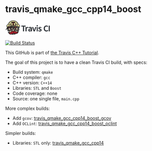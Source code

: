 # travis_qmake_gcc_cpp14_boost

[![Travis CI logo](TravisCI.png)](https://travis-ci.org)

[![Build Status](https://travis-ci.org/richelbilderbeek/travis_qmake_gcc_cpp14_boost.svg?branch=master)](https://travis-ci.org/richelbilderbeek/travis_qmake_gcc_cpp14_boost)

This GitHub is part of [the Travis C++ Tutorial](https://github.com/richelbilderbeek/travis_cpp_tutorial).

The goal of this project is to have a clean Travis CI build, with specs:
 * Build system: `qmake`
 * C++ compiler: `gcc`
 * C++ version: `C++14`
 * Libraries: `STL` and `Boost`
 * Code coverage: none
 * Source: one single file, `main.cpp`

More complex builds:
 * Add `gcov`: [travis_qmake_gcc_cpp14_boost_gcov](https://www.github.com/richelbilderbeek/travis_qmake_gcc_cpp14_boost_gcov)
 * Add `OCLint`: [travis_qmake_gcc_cpp14_boost_oclint](https://www.github.com/richelbilderbeek/travis_qmake_gcc_cpp14_boost_oclint)

Simpler builds:
 * Libraries: `STL` only: [travis_qmake_gcc_cpp14](https://www.github.com/richelbilderbeek/travis_qmake_gcc_cpp14)

